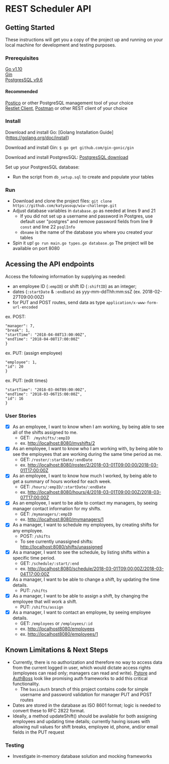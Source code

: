 # REST Scheduler API

## Getting Started

These instructions will get you a copy of the project up and running on your local machine for development and testing purposes. 

### Prerequisites

[Go v1.10](https://golang.org/doc/go1.10)  
[Gin](https://github.com/gin-gonic/gin)  
[PostgresSQL v9.6](https://www.postgresql.org/download/)  

#### Recommended
[Postico](https://eggerapps.at/postico/) or other PostgreSQL management tool of your choice  
[Restlet Client](https://chrome.google.com/webstore/detail/restlet-client-rest-api-t/aejoelaoggembcahagimdiliamlcdmfm), [Postman](https://www.getpostman.com/) or other REST client of your choice

### Install
Download and install Go: [Golang Installation Guide] (https://golang.org/doc/install)  

Download and install Gin: ```$ go get github.com/gin-gonic/gin```

Download and install PostgresSQL: [PostgresSQL download](https://www.postgresql.org/download/)

Set up your PostgresSQL database:  

- Run the script from ```db_setup.sql``` to create and populate your tables

### Run
- Download and clone the project files: ```git clone https://github.com/katyasoup/wiw-challenge.git```
- Adjust database variables in ```database.go``` as needed at lines 9 and 21 
	- If you did not set up a username and password in Postgres, use default user "postgres" and remove password fields from line 9 ```const``` and line 22 ```psqlInfo```
	- ```dbname``` is the name of the database you where you created your tables  
- Spin it up! ```go run main.go types.go database.go``` The project will be available on port 8080


## Acessing the API endpoints
Access the following information by supplying as needed:  

- an employee ID (```:empID```) or shift ID (```:shiftID```) as an integer;  
- dates (```:startDate``` & ```:endDate```) as yyy-mm-ddThh:mm:ssZ (ex. 2018-02-27T09:00:00Z)  
- for PUT and POST routes, send data as type ```application/x-www-form-url-encoded```

ex. POST:
```{  
"manager": 7,  
"break": 1,  
"startTime": "2018-04-08T13:00:00Z",  
"endTime": "2018-04-08T17:00:00Z"  
}
```

ex. PUT: (assign employee)  
```{
"employee": 1,
"id": 20
}
```

ex. PUT: (edit times)  
```{
"startTime": "2018-03-06T09:00:00Z",
"endTime": "2018-03-06T15:00:00Z",
"id": 16
}
```

### User Stories

- [x] As an employee, I want to know when I am working, by being able to see all of the shifts assigned to me.
	- GET: ``` /myshifts/:empID```
	- ex. [http://localhost:8080/myshifts/2](http://localhost:8080/myshifts/2)
- [x] As an employee, I want to know who I am working with, by being able to see the employees that are working during the same time period as me.
	- GET: ```/roster/:startDate/:endDate```
	- ex. [http://localhost:8080/roster/2/2018-03-01T09:00:00/2018-03-01T17:00:00Z](http://localhost:8080/roster/2/2018-03-01T09:00:00/2018-03-01T17:00:00Z)
- [x] As an employee, I want to know how much I worked, by being able to get a summary of hours worked for each week.
	- GET: ```/hours/:empID/:startDate/:endDate```
	- ex. [http://localhost:8080/hours/4/2018-03-01T09:00:00Z/2018-03-07T17:00:00Z](http://localhost:8080/hours/4/2018-03-01T09:00:00Z/2018-03-07T17:00:00Z)
- [x] As an employee, I want to be able to contact my managers, by seeing manager contact information for my shifts.
	- GET: ```/mymanagers/:empID```
	- ex. [http://localhost:8080/mymanagers/1](http://localhost:8080/mymanagers/1)
- [x] As a manager, I want to schedule my employees, by creating shifts for any employee.
	- 	POST: ```/shifts```
	-  To see currently unassigned shifts: [http://localhost:8080/shifts/unassigned](http://localhost:8080/shifts/unassigned)
- [x] As a manager, I want to see the schedule, by listing shifts within a specific time period.
	- GET: ```/schedule/:start/:end```
	- ex. [http://localhost:8080/schedule/2018-03-01T09:00:00Z/2018-03-04T17:00:00Z](http://localhost:8080/schedule/2018-03-01T09:00:00Z/2018-03-04T17:00:00Z)
- [x] As a manager, I want to be able to change a shift, by updating the time details.
	- 	PUT: ```/shifts```
- [x] As a manager, I want to be able to assign a shift, by changing the employee that will work a shift.
	- 	PUT: ```/shifts/assign```
- [x] As a manager, I want to contact an employee, by seeing employee details.
	- GET: ```/employees``` or ```/employees/:id```
	- ex. [http://localhost8080/employees](http://localhost:8080/employees)
	- ex. [http://localhost8080/employees/1](http://localhost:8080/employees/1)
	
## Known Limitations & Next Steps

- Currently, there is no authorization and therefore no way to access data from the current logged in user, which would dictate access rights (employees can read only; managers can read and write). [Pstore](https://github.com/xyproto/pstore) and [AuthBoss](https://github.com/volatiletech/authboss) look like promising auth frameworks to add this critical functionality.
	- The ```basicAuth``` branch of this project contains code for simple username and password validation for manager PUT and POST routes
- Dates are stored in the database as ISO 8601 format; logic is needed to convert these to RFC 2822 format.  
- Ideally, a method updateShift() should be available for both assigning employees and updating time details; currently having issues with allowing null values for shift breaks, employee id, phone, and/or email fields in the PUT request

### Testing

- Investigate in-memory database solution and mocking frameworks

